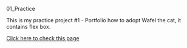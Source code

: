 01_Practice

This is my practice project #1 - Portfolio how to adopt Wafel the cat, it contains flex box.

[Click here to check this page](https://mihau1987.github.io/FrontEndProjects/02_Practice)